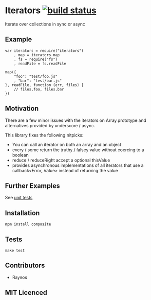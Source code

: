 # Iterators [![build status][1]][2]

Iterate over collections in sync or async

## Example

    var iterators = require("iterators")
        , map = iterators.map
        , fs = require("fs")
        , readFile = fs.readFile

    map({
        "foo": "test/foo.js"
        , "bar": "test/bar.js"
    }, readFile, function (err, files) {
        // files.foo, files.bar
    })

## Motivation

There are a few minor issues with the iterators on Array.prototype and alternatives provided by underscore / async.

This library fixes the following nitpicks:

 - You can call an iterator on both an array and an object
 - every / some return the truthy / falsey value without coercing to a boolean
 - reduce / reduceRight accept a optional thisValue
 - provides asynchronous implementations of all iterators that use a 
    callback<Error, Value> instead of returning the value

## Further Examples

See [unit tests][3]

## Installation

`npm install composite`

## Tests

`make test`

## Contributors

 - Raynos

## MIT Licenced

  [1]: https://secure.travis-ci.org/Raynos/iterators.png
  [2]: http://travis-ci.org/Raynos/iterators 
  [3]: https://github.com/Raynos/iterators/tree/master/test